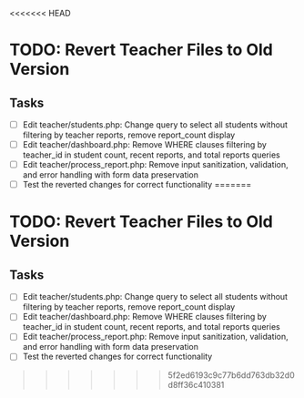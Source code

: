 <<<<<<< HEAD
# TODO: Revert Teacher Files to Old Version

## Tasks
- [ ] Edit teacher/students.php: Change query to select all students without filtering by teacher reports, remove report_count display
- [ ] Edit teacher/dashboard.php: Remove WHERE clauses filtering by teacher_id in student count, recent reports, and total reports queries
- [ ] Edit teacher/process_report.php: Remove input sanitization, validation, and error handling with form data preservation
- [ ] Test the reverted changes for correct functionality
=======
# TODO: Revert Teacher Files to Old Version

## Tasks
- [ ] Edit teacher/students.php: Change query to select all students without filtering by teacher reports, remove report_count display
- [ ] Edit teacher/dashboard.php: Remove WHERE clauses filtering by teacher_id in student count, recent reports, and total reports queries
- [ ] Edit teacher/process_report.php: Remove input sanitization, validation, and error handling with form data preservation
- [ ] Test the reverted changes for correct functionality
>>>>>>> 5f2ed6193c9c77b6dd763db32d0d8ff36c410381
